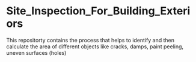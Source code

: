 # Site_Inspection_For_Building_Exteriors
This repositorty contains the process that helps to identify and then calculate the area of different objects like cracks, damps, paint peeling, uneven surfaces (holes)
